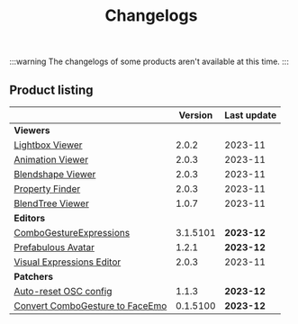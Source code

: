 ﻿---
title: Changelogs
sidebar_position: 1
---

:::warning
The changelogs of some products aren't available at this time.
:::

## Product listing

|                                                                     | Version  | Last update |
|---------------------------------------------------------------------|----------|-------------|
| **Viewers**                                                         |          |             |
| [Lightbox Viewer](./changelogs/lightbox-viewer)                     | 2.0.2    | 2023-11     |
| [Animation Viewer](./changelogs/animation-viewer)                   | 2.0.3    | 2023-11     |
| [Blendshape Viewer](./changelogs/blendshape-viewer)                 | 2.0.3    | 2023-11     |
| [Property Finder](./changelogs/property-finder)                     | 2.0.3    | 2023-11     |
| [BlendTree Viewer](./changelogs/blendtree-viewer)                   | 1.0.7    | 2023-11     |
| **Editors**                                                         |          |             |
| [ComboGestureExpressions](./changelogs/combo-gesture-expressions)   | 3.1.5101 | **2023-12** |
| [Prefabulous Avatar](./changelogs/prefabulous-avatar)               | 1.2.1    | **2023-12** |
| [Visual Expressions Editor](./changelogs/visual-expressions-editor) | 2.0.3    | 2023-11     |
| **Patchers**                                                        |          |             |           
| [Auto-reset OSC config](./changelogs/auto-reset-osc-config)         | 1.1.3    | **2023-12** |       
| [Convert ComboGesture to FaceEmo](./changelogs/cge-to-faceemo)      | 0.1.5100 | **2023-12** |

[//]: # (| [**ResilienceVR**]&#40;./resilience&#41;                                                    |      |)
[//]: # (| [⭐ Double Hip Tracker]&#40;./changelogs/double-hip-tracker&#41;                               |      |)
[//]: # (| [⭐ VeryHaï]&#40;./changelogs/very-h&#41;                                                      |      |)
[//]: # (| [Constraint Track Animation Creator]&#40;./changelogs/constraint-track-animation-creator&#41; |      |)
[//]: # (| [Expressions Menu Hierarchy Editor]&#40;./changelogs/expressions-menu-hierarchy-editor&#41;   |      |)
[//]: # (| [⭐ FaceTra Shape Creator]&#40;./changelogs/facetra-shape-creator&#41;                         |      |)
[//]: # (| [⭐ IconGen]&#40;./changelogs/icon-gen&#41;                                                    |      |)
[//]: # (| [IconGen Thumbnail]&#40;./changelogs/icon-gen#capture-thumbnails-for-vrchat-in-play-mode&#41; |      |)
[//]: # (| [⭐ Vixen]&#40;./changelogs/vixen&#41;                                                         |      |)
[//]: # (| [Animator As Code]&#40;./changelogs/animator-as-code&#41;                                     | ✅    |)
[//]: # (| [Modular Avatar As Code]&#40;./changelogs/animator-as-code/functions/modular-avatar&#41;      | ✅    |)
[//]: # (| **Patchers**                                                                        |      |)
[//]: # (| [Unity 2018 to 2019 Cloth Transfer]&#40;./changelogs/cloth-transfer&#41;                      |      |)